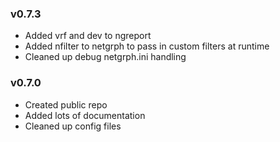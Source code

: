 
### v0.7.3
- Added vrf and dev to ngreport
- Added nfilter to netgrph to pass in custom filters at runtime
- Cleaned up debug netgrph.ini handling

### v0.7.0
- Created public repo
- Added lots of documentation
- Cleaned up config files
